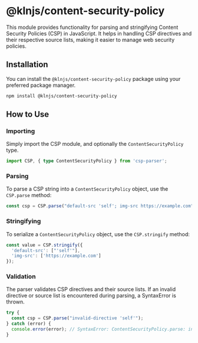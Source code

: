 # @klnjs/content-security-policy

This module provides functionality for parsing and stringifying Content Security Policies (CSP) in JavaScript. It helps in handling CSP directives and their respective source lists, making it easier to manage web security policies.

## Installation

You can install the `@klnjs/content-security-policy` package using your preferred package manager.

```bash
npm install @klnjs/content-security-policy
```

## How to Use

### Importing

Simply import the CSP module, and optionally the `ContentSecurityPolicy` type.

```ts
import CSP, { type ContentSecurityPolicy } from 'csp-parser';
```

### Parsing

To parse a CSP string into a `ContentSecurityPolicy` object, use the `CSP.parse` method:

```ts
const csp = CSP.parse("default-src 'self'; img-src https://example.com");
```

### Stringifying

To serialize a `ContentSecurityPolicy` object, use the `CSP.stringify` method:

```ts
const value = CSP.stringify({
  'default-src': ["'self'"],
  'img-src': ['https://example.com']
});
```

### Validation

The parser validates CSP directives and their source lists. If an invalid directive or source list is encountered during parsing, a SyntaxError is thrown.

```ts
try {
  const csp = CSP.parse("invalid-directive 'self'");
} catch (error) {
  console.error(error); // SyntaxError: ContentSecurityPolicy.parse: invalid directive invalid-directive
}
```
